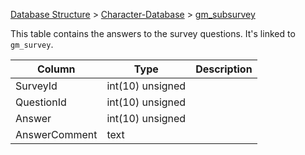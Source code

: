 [Database Structure](Database-Structure) > [Character-Database](Character-Database) > [gm_subsurvey](gm_subsurvey)

This table contains the answers to the survey questions. It's linked to `gm_survey`.

Column | Type | Description
--- | --- | ---
SurveyId | int(10) unsigned | 
QuestionId | int(10) unsigned | 
Answer | int(10) unsigned | 
AnswerComment | text | 
